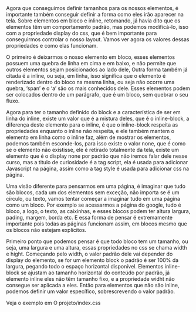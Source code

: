 ##

Agora que conseguimos definir tamanhos para os nossos elementos, é importante também conseguir definir a forma como eles irão aparecer na tela. Sobre elementos em bloco e inline, retomando, já havia dito que os elementos têm um comportamento padrão, mas podemos modificá-lo, isso com a propriedade display do css, que é bem importante para conseguirmos controlar o nosso layout. Vamos ver agora os valores dessas propriedades e como elas funcionam.

O primeiro é deixarmos o nosso elemento em bloco, esses elementos possuem uma quebra de linha em cima e em baixo, e não permite que outros elementos sejam posicionados ao lado dele, 
Outra forma também já citada é a inline, ou seja, em linha, isso significa que o elemento é renderizado dentro do bloco na mesma linha, ou seja não ocorre uma quebra, ‘span’ e o ‘a’ são os mais conhecidos dele. Esses elementos podem ser colocados dentro de um parágrafo, que é um bloco, sem quebrar o seu fluxo.

Agora para ter o tamanho definido do block e a característica de ser em linha do inline, existe um valor que é a mistura deles, que é o inline-block, a diferença deste elemento para o inline, é que o inline-block respeita as propriedades enquanto o inline não respeita, e ele também mantem o elemento em linha como o inline faz, além de mostrar os elementos, podemos também esconde-los, para isso existe o valor none, que é como se o elemento não existisse, ele é retirado totalmente da tela, existe um elemento que é o display none por padrão que não iremos falar dele nesse curso, mas a titulo de curiosidade é a tag script, ela é usada para adicionar Javascript na página, assim como a tag style é usada para adicionar css na página.

Uma visão diferente para pensarmos em uma página, é imaginar que tudo são blocos, cada um dos elementos sem exceção, não importa se é um círculo, ou texto, vamos tentar começar a imaginar tudo em uma página como um bloco. Por exemplo se acessarmos a página do google, tudo é bloco, a logo, o texto, as caixinhas, e esses blocos podem ter altura largura, pading, margem, borda etc. E essa forma de pensar é extremamente importante pois todas as páginas funcionam assim, em blocos mesmo que os blocos não estejam explícitos.

Primeiro ponto que podemos pensar é que todo bloco tem um tamanho, ou seja, uma largura e uma altura, essas propriedades no css se chama width e hight. Começando pelo width, o valor padrão dele vai depender do display do elemento, se for um elemento block o padrão é ser 100% da largura, pegando todo o espaço horizontal disponível. Elementos inline-block se ajustam ao tamanho horizontal do conteúdo por padrão, já elemento inline eles não têm tamanho fixo, e a propriedade widht não consegue ser aplicada a eles. Então para elementos que não são inline, podemos definir um valor específico, sobrescrevendo o valor padrão.


Veja o exemplo em O projeto/index.css

##